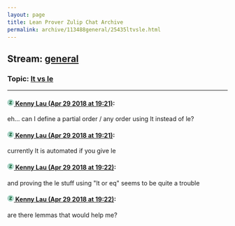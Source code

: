 ```yaml
---
layout: page
title: Lean Prover Zulip Chat Archive 
permalink: archive/113488general/25435ltvsle.html
---
```


## Stream: [general](index.html)
### Topic: [lt vs le](25435ltvsle.html)

---

#### [![Click to go to Zulip](../../assets/img/zulip2.png) Kenny Lau (Apr 29 2018 at 19:21)](https://leanprover.zulipchat.com/#narrow/stream/113488-general/topic/lt%20vs%20le/near/125861139):
eh... can I define a partial order / any order using lt instead of le?

#### [![Click to go to Zulip](../../assets/img/zulip2.png) Kenny Lau (Apr 29 2018 at 19:21)](https://leanprover.zulipchat.com/#narrow/stream/113488-general/topic/lt%20vs%20le/near/125861140):
currently lt is automated if you give le

#### [![Click to go to Zulip](../../assets/img/zulip2.png) Kenny Lau (Apr 29 2018 at 19:22)](https://leanprover.zulipchat.com/#narrow/stream/113488-general/topic/lt%20vs%20le/near/125861141):
and proving the le stuff using "lt or eq" seems to be quite a trouble

#### [![Click to go to Zulip](../../assets/img/zulip2.png) Kenny Lau (Apr 29 2018 at 19:22)](https://leanprover.zulipchat.com/#narrow/stream/113488-general/topic/lt%20vs%20le/near/125861178):
are there lemmas that would help me?

